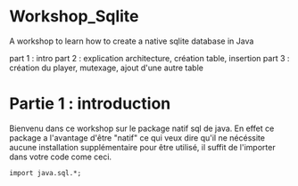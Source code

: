 # Workshop_Sqlite
A workshop to learn how to create a native sqlite database in Java


part 1 : intro
part 2 : explication architecture, création table, insertion
part 3 : création du player, mutexage, ajout d'une autre table

# Partie 1 : introduction
Bienvenu dans ce workshop sur le package natif sql de java. En effet ce package a l'avantage d'être "natif" ce qui veux dire qu'il ne nécéssite aucune installation supplémentaire pour être utilisé, il suffit de l'importer dans votre code come ceci.
 ```
 import java.sql.*;
 ```
 
 
